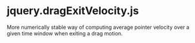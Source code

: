 # jquery.dragExitVelocity.js
More numerically stable way of computing average pointer velocity over a given time window when exiting a drag motion.
